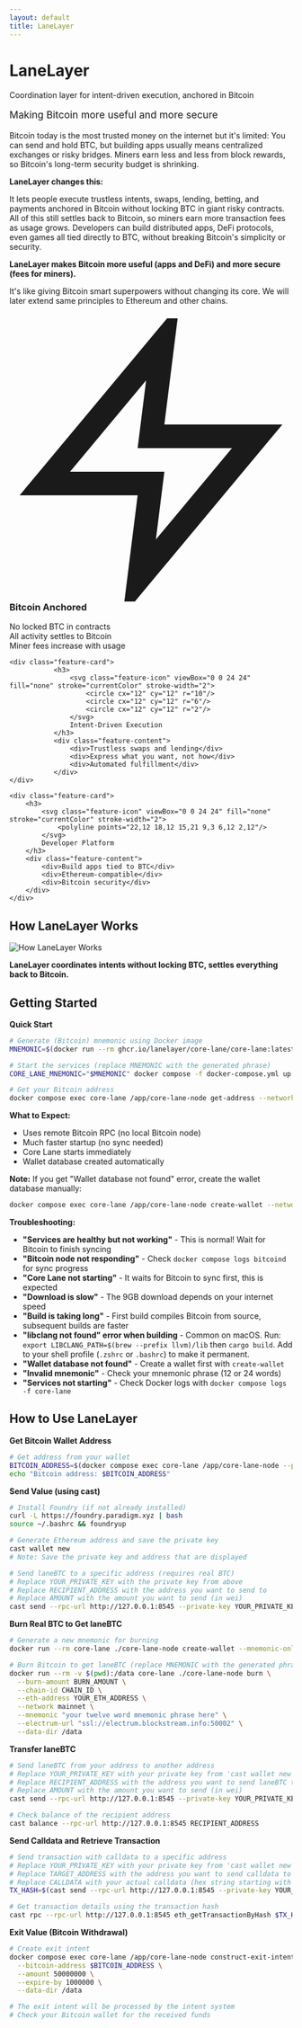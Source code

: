 ```yaml
---
layout: default
title: LaneLayer
---
```


<div class="homepage-hero">
    <h1>LaneLayer</h1>
    <p>Coordination layer for intent-driven execution, anchored in Bitcoin</p>
    <p style="font-size: 1.1rem; color: var(--text-muted); margin-top: 1rem;">Making Bitcoin more useful and more secure</p>
</div>

Bitcoin today is the most trusted money on the internet but it's limited: You can send and hold BTC, but building apps usually means centralized exchanges or risky bridges. Miners earn less and less from block rewards, so Bitcoin's long-term security budget is shrinking.

**LaneLayer changes this:**

It lets people execute trustless intents, swaps, lending, betting, and payments anchored in Bitcoin without locking BTC in giant risky contracts. All of this still settles back to Bitcoin, so miners earn more transaction fees as usage grows. Developers can build distributed apps, DeFi protocols, even games all tied directly to BTC, without breaking Bitcoin's simplicity or security.

**LaneLayer makes Bitcoin more useful (apps and DeFi) and more secure (fees for miners).**

It's like giving Bitcoin smart superpowers without changing its core. We will later extend same principles to Ethereum and other chains.

<div class="feature-grid">
    <div class="feature-card">
        <h3>
            <svg class="feature-icon" viewBox="0 0 24 24" fill="none" stroke="currentColor" stroke-width="2">
                <path d="M13 2L3 14h9l-1 8 10-12h-9l1-8z"/>
            </svg>
            Bitcoin Anchored
        </h3>
        <div class="feature-content">
            <div>No locked BTC in contracts</div>
            <div>All activity settles to Bitcoin</div>
            <div>Miner fees increase with usage</div>
        </div>
    </div>

    <div class="feature-card">
               <h3>
                   <svg class="feature-icon" viewBox="0 0 24 24" fill="none" stroke="currentColor" stroke-width="2">
                       <circle cx="12" cy="12" r="10"/>
                       <circle cx="12" cy="12" r="6"/>
                       <circle cx="12" cy="12" r="2"/>
                   </svg>
                   Intent-Driven Execution
               </h3>
               <div class="feature-content">
                   <div>Trustless swaps and lending</div>
                   <div>Express what you want, not how</div>
                   <div>Automated fulfillment</div>
               </div>
    </div>

    <div class="feature-card">
        <h3>
            <svg class="feature-icon" viewBox="0 0 24 24" fill="none" stroke="currentColor" stroke-width="2">
                <polyline points="22,12 18,12 15,21 9,3 6,12 2,12"/>
            </svg>
            Developer Platform
        </h3>
        <div class="feature-content">
            <div>Build apps tied to BTC</div>
            <div>Ethereum-compatible</div>
            <div>Bitcoin security</div>
        </div>
    </div>

</div>

## How LaneLayer Works

![How LaneLayer Works](assets/images/lanelayer-sequence-diagram.svg)

**LaneLayer coordinates intents without locking BTC, settles everything back to Bitcoin.**

## Getting Started

**Quick Start**

```bash
# Generate (Bitcoin) mnemonic using Docker image
MNEMONIC=$(docker run --rm ghcr.io/lanelayer/core-lane/core-lane:latest /app/core-lane-node create-wallet --plain --mnemonic-only --network mainnet)

# Start the services (replace MNEMONIC with the generated phrase)
CORE_LANE_MNEMONIC="$MNEMONIC" docker compose -f docker-compose.yml up --build --wait -d

# Get your Bitcoin address
docker compose exec core-lane /app/core-lane-node get-address --network mainnet --data-dir /data
```

**What to Expect:**

- Uses remote Bitcoin RPC (no local Bitcoin node)
- Much faster startup (no sync needed)
- Core Lane starts immediately
- Wallet database created automatically

**Note:** If you get "Wallet database not found" error, create the wallet database manually:

```bash
docker compose exec core-lane /app/core-lane-node create-wallet --network mainnet --mnemonic "$MNEMONIC" --data-dir /data
```

**Troubleshooting:**

- **"Services are healthy but not working"** - This is normal! Wait for Bitcoin to finish syncing
- **"Bitcoin node not responding"** - Check `docker compose logs bitcoind` for sync progress
- **"Core Lane not starting"** - It waits for Bitcoin to sync first, this is expected
- **"Download is slow"** - The 9GB download depends on your internet speed
- **"Build is taking long"** - First build compiles Bitcoin from source, subsequent builds are faster
- **"libclang not found" error when building** - Common on macOS. Run: `export LIBCLANG_PATH=$(brew --prefix llvm)/lib` then `cargo build`. Add to your shell profile (`.zshrc` or `.bashrc`) to make it permanent.
- **"Wallet database not found"** - Create a wallet first with `create-wallet`
- **"Invalid mnemonic"** - Check your mnemonic phrase (12 or 24 words)
- **"Services not starting"** - Check Docker logs with `docker compose logs -f core-lane`

## How to Use LaneLayer

**Get Bitcoin Wallet Address**

```bash
# Get address from your wallet
BITCOIN_ADDRESS=$(docker compose exec core-lane /app/core-lane-node --plain get-address --network mainnet --data-dir /data)
echo "Bitcoin address: $BITCOIN_ADDRESS"
```

**Send Value (using cast)**

```bash
# Install Foundry (if not already installed)
curl -L https://foundry.paradigm.xyz | bash
source ~/.bashrc && foundryup

# Generate Ethereum address and save the private key
cast wallet new
# Note: Save the private key and address that are displayed

# Send laneBTC to a specific address (requires real BTC)
# Replace YOUR_PRIVATE_KEY with the private key from above
# Replace RECIPIENT_ADDRESS with the address you want to send to
# Replace AMOUNT with the amount you want to send (in wei)
cast send --rpc-url http://127.0.0.1:8545 --private-key YOUR_PRIVATE_KEY RECIPIENT_ADDRESS --value AMOUNT --legacy
```

**Burn Real BTC to Get laneBTC**

```bash
# Generate a new mnemonic for burning
docker run --rm core-lane ./core-lane-node create-wallet --mnemonic-only --network mainnet

# Burn Bitcoin to get laneBTC (replace MNEMONIC with the generated phrase)
docker run --rm -v $(pwd):/data core-lane ./core-lane-node burn \
  --burn-amount BURN_AMOUNT \
  --chain-id CHAIN_ID \
  --eth-address YOUR_ETH_ADDRESS \
  --network mainnet \
  --mnemonic "your twelve word mnemonic phrase here" \
  --electrum-url "ssl://electrum.blockstream.info:50002" \
  --data-dir /data
```

**Transfer laneBTC**

```bash
# Send laneBTC from your address to another address
# Replace YOUR_PRIVATE_KEY with your private key from 'cast wallet new'
# Replace RECIPIENT_ADDRESS with the address you want to send laneBTC to
# Replace AMOUNT with the amount you want to send (in wei)
cast send --rpc-url http://127.0.0.1:8545 --private-key YOUR_PRIVATE_KEY RECIPIENT_ADDRESS --value AMOUNT --legacy

# Check balance of the recipient address
cast balance --rpc-url http://127.0.0.1:8545 RECIPIENT_ADDRESS
```

**Send Calldata and Retrieve Transaction**

```bash
# Send transaction with calldata to a specific address
# Replace YOUR_PRIVATE_KEY with your private key from 'cast wallet new'
# Replace TARGET_ADDRESS with the address you want to send calldata to
# Replace CALLDATA with your actual calldata (hex string starting with 0x)
TX_HASH=$(cast send --rpc-url http://127.0.0.1:8545 --private-key YOUR_PRIVATE_KEY TARGET_ADDRESS CALLDATA --legacy)

# Get transaction details using the transaction hash
cast rpc --rpc-url http://127.0.0.1:8545 eth_getTransactionByHash $TX_HASH
```

**Exit Value (Bitcoin Withdrawal)**

```bash
# Create exit intent
docker compose exec core-lane /app/core-lane-node construct-exit-intent \
  --bitcoin-address $BITCOIN_ADDRESS \
  --amount 50000000 \
  --expire-by 1000000 \
  --data-dir /data

# The exit intent will be processed by the intent system
# Check your Bitcoin wallet for the received funds
```

